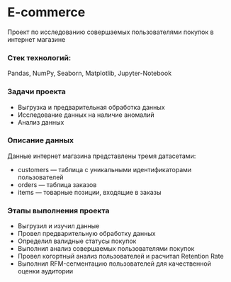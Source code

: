 # E-commerce
Проект по исследованию совершаемых пользователями покупок в интернет магазине

### Стек технологий:
Pandas, NumPy, Seaborn, Matplotlib, Jupyter-Notebook

### Задачи проекта
- Выгрузка и предварительная обработка данных
- Исследование данных на наличие аномалий
- Анализ данных

### Описание данных
Данные интернет магазина представлены тремя датасетами:
- customers — таблица с уникальными идентификаторами пользователей
- orders — таблица заказов
- items — товарные позиции, входящие в заказы

### Этапы выполнения проекта
- Выгрузил и изучил данные
- Провел предварительную обработку данных
- Определил валидные статусы покупок
- Выполнил анализ совершаемых пользователями покупок
- Провел когортный анализ пользователей и расчитал Retention Rate
- Выполнил RFM-сегментацию пользователей для качественной оценки аудитории


